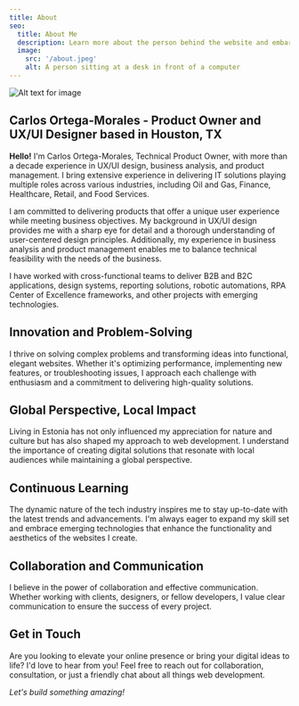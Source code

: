 ```yaml
---
title: About
seo:
  title: About Me
  description: Learn more about the person behind the website and embark on a journey of inspiration and shared experiences.
  image:
    src: '/about.jpeg'
    alt: A person sitting at a desk in front of a computer
---
```


![Alt text for image](/about.jpeg)


## Carlos Ortega-Morales - Product Owner and UX/UI Designer based in Houston, TX

**Hello!** I'm Carlos Ortega-Morales, Technical Product Owner, with more than a decade experience in UX/UI design, business analysis, and product management. I bring extensive experience in delivering IT solutions playing multiple roles across various industries, including Oil and Gas, Finance, Healthcare, Retail, and Food Services.

I am committed to delivering products that offer a unique user experience while meeting business objectives. My background in UX/UI design provides me with a sharp eye for detail and a thorough understanding of user-centered design principles. Additionally, my experience in business analysis and product management enables me to balance technical feasibility with the needs of the business. 

I have worked with cross-functional teams to deliver B2B and B2C applications, design systems, reporting solutions, robotic automations, RPA Center of Excellence frameworks, and other projects with emerging technologies.

## Innovation and Problem-Solving

I thrive on solving complex problems and transforming ideas into functional, elegant websites. Whether it's optimizing performance, implementing new features, or troubleshooting issues, I approach each challenge with enthusiasm and a commitment to delivering high-quality solutions.

## Global Perspective, Local Impact

Living in Estonia has not only influenced my appreciation for nature and culture but has also shaped my approach to web development. I understand the importance of creating digital solutions that resonate with local audiences while maintaining a global perspective.

## Continuous Learning

The dynamic nature of the tech industry inspires me to stay up-to-date with the latest trends and advancements. I'm always eager to expand my skill set and embrace emerging technologies that enhance the functionality and aesthetics of the websites I create.

## Collaboration and Communication

I believe in the power of collaboration and effective communication. Whether working with clients, designers, or fellow developers, I value clear communication to ensure the success of every project.

## Get in Touch

Are you looking to elevate your online presence or bring your digital ideas to life? I'd love to hear from you! Feel free to reach out for collaboration, consultation, or just a friendly chat about all things web development.

_Let's build something amazing!_
